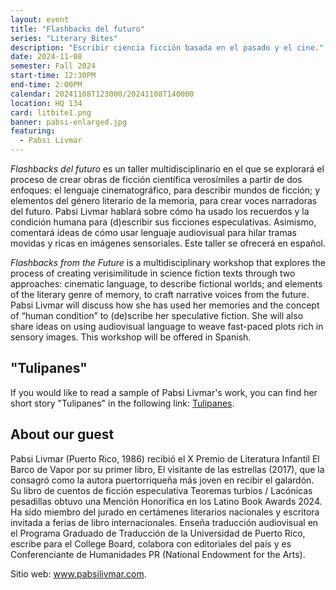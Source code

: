 ```yaml
---
layout: event
title: "Flashbacks del futuro"
series: "Literary Bites"
description: "Escribir ciencia ficción basada en el pasado y el cine."
date: 2024-11-08
semester: Fall 2024
start-time: 12:30PM
end-time: 2:00PM
calendar: 20241108T123000/20241108T140000
location: HQ 134
card: litbite1.png
banner: pabsi-enlarged.jpg
featuring:
  - Pabsi Livmar
---
```


_Flashbacks del futuro_ es un taller multidisciplinario en el que se explorará el proceso de crear obras de ficción científica verosímiles a partir de dos enfoques: el lenguaje cinematográfico, para describir mundos de ficción; y elementos del género literario de la memoria, para crear voces narradoras del futuro. Pabsi Livmar hablará sobre cómo ha usado los recuerdos y la condición humana para (d)escribir sus ficciones especulativas. Asimismo, comentará ideas de cómo usar lenguaje audiovisual para hilar tramas movidas y ricas en imágenes sensoriales. Este taller se ofrecerá en español.

_Flashbacks from the Future_ is a multidisciplinary workshop that explores the process of creating verisimilitude in science fiction texts through two approaches: cinematic language, to describe fictional worlds; and elements of the literary genre of memory, to craft narrative voices from the future. Pabsi Livmar will discuss how she has used her memories and the concept of “human condition” to (de)scribe her speculative fiction. She will also share ideas on using audiovisual language to weave fast-paced plots rich in sensory images. This workshop will be offered in Spanish.

## "Tulipanes"

If you would like to read a sample of Pabsi Livmar's work, you can find her short story "Tulipanes" in the following link: [Tulipanes](/documents/livmar-tulipanes.pdf).

## About our guest

Pabsi Livmar (Puerto Rico, 1986) recibió el X Premio de Literatura Infantil El Barco de Vapor por su primer libro, El visitante de las estrellas (2017), que la consagró como la autora puertorriqueña más joven en recibir el galardón. Su libro de cuentos de ficción especulativa Teoremas turbios / Lacónicas pesadillas obtuvo una Mención Honorífica en los Latino Book Awards 2024. Ha sido miembro del jurado en certámenes literarios nacionales y escritora invitada a ferias de libro internacionales. Enseña traducción audiovisual en el Programa Graduado de Traducción de la Universidad de Puerto Rico, escribe para el College Board, colabora con editoriales del país y es Conferenciante de Humanidades PR (National Endowment for the Arts).

Sitio web: www.pabsilivmar.com.
